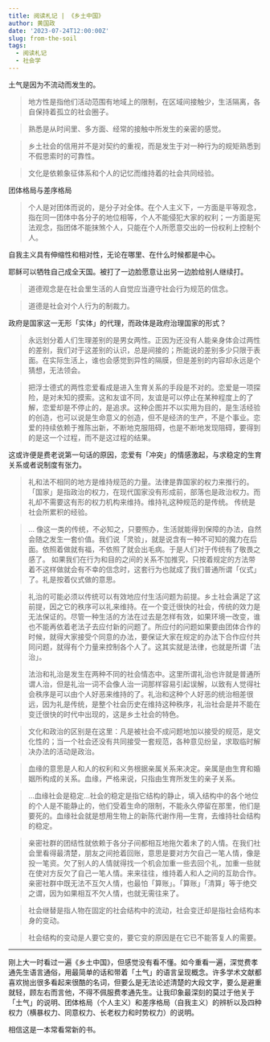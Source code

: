 ```yaml
---
title: 阅读札记 | 《乡土中国》
author: 黄国政
date: '2023-07-24T12:00:00Z'
slug: from-the-soil
tags: 
  - 阅读札记
  - 社会学
---
```


<!--more-->

土气是因为不流动而发生的。

> 地方性是指他们活动范围有地域上的限制，在区域间接触少，生活隔离，各自保持着孤立的社会圈子。

> 熟悉是从时间里、多方面、经常的接触中所发生的亲密的感觉。

> 乡土社会的信用并不是对契约的重视，而是发生于对一种行为的规矩熟悉到不假思索时的可靠性。

> 文化是依赖象征体系和个人的记忆而维持着的社会共同经验。

团体格局与差序格局

> 个人是对团体而说的，是分子对全体。在个人主义下，一方面是平等观念，指在同一团体中各分子的地位相等，个人不能侵犯大家的权利；一方面是宪法观念，指团体不能抹煞个人，只能在个人所愿意交出的一份权利上控制个人。

自我主义具有伸缩性和相对性，无论在哪里、在什么时候都是中心。

耶稣可以牺牲自己成全天国。被打了一边脸愿意让出另一边脸给别人继续打。

> 道德观念是在社会里生活的人自觉应当遵守社会行为规范的信念。

> 道德是社会对个人行为的制裁力。

政府是国家这一无形「实体」的代理，而政体是政府治理国家的形式？

> 永远划分着人们生理差别的是男女两性。正因为还没有人能亲身体会过两性的差别，我们对于这差别的认识，总是间接的；所能说的差别多少只限于表面。在实际生活上，谁也会感觉到异性的隔膜，但是差别的内容却永远是个猜想，无法领会。

> 把浮士德式的两性恋爱看成是进入生育关系的手段是不对的。恋爱是一项探险，是对未知的摸索。这和友谊不同，友谊是可以停止在某种程度上的了解，恋爱却是不停止的，是追求。这种企图并不以实用为目的，是生活经验的创造，也可以说是生命意义的创造，但不是经济的生产，不是个事业。恋爱的持续依赖于推陈出新，不断地克服阻碍，也是不断地发现阻碍，要得到的是这一个过程，而不是这过程的结果。

这或许便是费老说第一句话的原因，恋爱有「冲突」的情感激起，与求稳定的生育关系或者说制度有张力。

> 礼和法不相同的地方是维持规范的力量。法律是靠国家的权力来推行的。「国家」是指政治的权力，在现代国家没有形成前，部落也是政治权力。而礼却不需要这有形的权力机构来维持。维持礼这种规范的是传统。
  传统是社会所累积的经验。

> …
像这一类的传统，不必知之，只要照办，生活就能得到保障的办法，自然会随之发生一套价值。我们说「灵验」，就是说含有一种不可知的魔力在后面。依照着做就有福，不依照了就会出毛病。于是人们对于传统有了敬畏之感了。
如果我们在行为和目的之间的关系不加推究，只按着规定的方法带着不这样做就会有不幸的信念时，这套行为也就成了我们普通所谓「仪式」了。礼是按着仪式做的意思。

>礼治的可能必须以传统可以有效地应付生活问题为前提。乡土社会满足了这前提，因之它的秩序可以礼来维持。在一个变迁很快的社会，传统的效力是无法保证的。尽管一种生活的方法在过去是怎样有效，如果环境一改变，谁也不能再依着老法子去应付新的问题了。所应付的问题如果要由团体合作的时候，就得大家接受个同意的办法，要保证大家在规定的办法下合作应付共同问题，就得有个力量来控制各个人了。这其实就是法律，也就是所谓「法治」。
>
> 法治和礼治是发生在两种不同的社会情态中。这里所谓礼治也许就是普通所谓人治，但是礼治一词不会像人治一词那样容易引起误解，以致有人觉得社会秩序是可以由个人好恶来维持的了。礼治和这种个人好恶的统治相差很远，因为礼是传统，是整个社会历史在维持这种秩序，礼治社会是并不能在变迁很快的时代中出现的，这是乡土社会的特色。

> 文化和政治的区别是在这里：凡是被社会不成问题地加以接受的规范，是文化性的；当一个社会还没有共同接受一套规范，各种意见纷呈，求取临时解决办法的活动是政治。

> 血缘的意思是人和人的权利和义务根据亲属关系来决定。亲属是由生育和婚姻所构成的关系。血缘，严格来说，只指由生育所发生的亲子关系。

> …血缘社会是稳定…社会的稳定是指它结构的静止，填入结构中的各个地位的个人是不能静止的，他们受着生命的限制，不能永久停留在那里，他们是要死的。血缘社会就是想用生物上的新陈代谢作用—生育，去维持社会结构的稳定。

> 亲密社群的团结性就依赖于各分子间都相互地拖欠着未了的人情。在我们社会里看得最清楚，朋友之间抢着回账，意思是要对方欠自己一笔人情，像是投一笔资。欠了别人的人情就得找一个机会加重一些去回个礼，加重一些就在使对方反欠了自己一笔人情。来来往往，维持着人和人之间的互助合作。亲密社群中既无法不互欠人情，也最怕「算账」。「算账」「清算」等于绝交之谓，因为如果相互不欠人情，也就无需往来了。

> 社会继替是指人物在固定的社会结构中的流动，社会变迁却是指社会结构本身的变动。

> 社会结构的变动是人要它变的，要它变的原因是在它已不能答复人的需要。

---

刚上大一时看过一遍《乡土中国》，但感觉没有看不懂。如今重看一遍，深觉费孝通先生语言通俗，用最简单的话和带着「土气」的语言呈现概念。许多学术文献都喜欢抛出很多看起来很酷的名词，但要么是无法论述清楚的大段文字，要么是避重就轻，顾左右而言他，不得不佩服费孝通先生。让我印象最深刻的莫过于他关于「土气」的说明、团体格局（个人主义）和差序格局（自我主义）的辨析以及四种权力（横暴权力、同意权力、长老权力和时势权力）的说明。

相信这是一本常看常新的书。